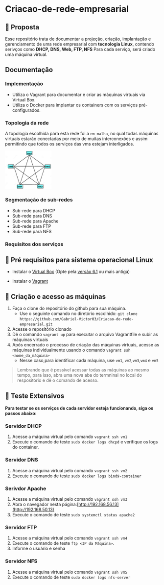 # Criacao-de-rede-empresarial
## 📰 Proposta
Esse repositório trata de documentar a projeção, criação, implantação e gerenciamento de uma rede empresarial com **tecnologia Linux**, contendo serivços como **DHCP, DNS, Web, FTP, NFS**
Para cada serviço, será criado uma máquina virtual.
## Documentação
### Implementação
- Utiliza o Vagrant para documentar e criar as máquinas virtuais via Virtual Box.
- Utiliza o Docker para implantar os containers com os serviços pré-configurados.

### Topologia da rede
A topologia escolhida para esta rede foi a `em malha`, no qual todas máquinas virtuais estarão conectadas por meio de muitas interconexões e assim permitindo que todos os serviços das vms estejam interligados.

<img src="topologia.png" alt="Topologia de rede" width="30%" text-align= "center">

### Segmentação de sub-redes
  - Sub-rede para DHCP
  - Sub-rede para DNS
  - Sub-rede para Apache
  - Sub-rede para FTP
  - Sub-rede para NFS

### Requisitos dos serviços
## 📎 Pré requisitos para sistema operacional Linux
* Instalar o [Virtual Box](https://virtualbox.org/) (Opte pela [versão 6.1](https://www.virtualbox.org/wiki/Download_Old_Builds_6_1) ou mais antiga) 
  
* Instalar o [Vagrant](https://developer.hashicorp.com/vagrant/downloads?product_intent=vagrant)
    
## 🔑 Criação e acesso as máquinas
1) Faça o clone do repositório do github para sua máquina.
   - Use o seguinte comando no diretório escolhido: `git clone https://github.com/Gabriel-Victor03/Criacao-de-rede-empresarial.git`
2) Acesse o repositório clonado
3) Dê o comando `vagrant up` para executar o arquivo Vagrantfile e subir as máquinas virtuais
4) Após encerrado o processo de criação das máquinas virtuais, acesse as máquinas individualmente usando o comando `vagrant ssh <nome_da_máquina>` 
   - Nesse caso,para identificar cada máquina, use `vm1`, `vm2`,`vm3`,`vm4` e `vm5`
> Lembrando que é possível acessar todas as máquinas ao mesmo tempo, para isso, abra uma nova aba do termninal no local do respositório e dê o comando de acesso.
    
## 📶 Teste Extensivos
#### Para testar se os serviços de cada servidor esteja funcionando, siga os passos abaixo:

### Servidor DHCP
1) Acesse a máquina virtual pelo comando `vagrant ssh vm1`
2) Execute o comando de teste `sudo docker logs dhcpd` e verifique os logs do container.

### Servidor DNS
1) Acesse a máquina virtual pelo comando `vagrant ssh vm2`
2) Execute o comando de teste `sudo docker logs bind9-container`

### Serivdor Apache
1) Acesse a máquina virtual pelo comando `vagrant ssh vm3`
2) Abra o navegador nesta página:[http://192.168.56.13](http://192.168.50.13)
3) Execute o comando de teste `sudo systemctl status apache2`

### Servidor FTP
1) Acesse a máquina virtual pelo comando `vagrant ssh vm4`
2) Execute o comando de teste `ftp <IP da Máquina>`.
3) Informe o usuário e senha

### Servidor NFS
1) Acesse a máquina virtual pelo comando `vagrant ssh vm5`
2) Execute o comando de teste `sudo docker logs nfs-server`

